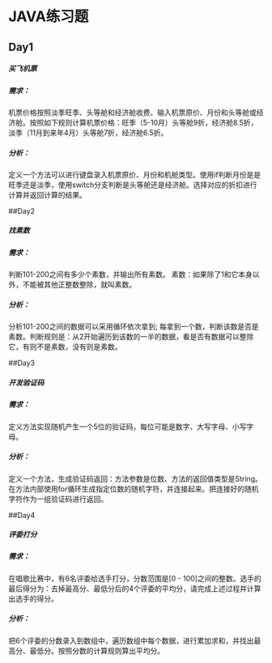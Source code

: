 # JAVA练习题

## Day1

##### 买飞机票

##### 需求：

机票价格按照淡季旺季、头等舱和经济舱收费、输入机票原价、月份和头等舱或经济舱。按照如下规则计算机票价格：旺季（5-10月）头等舱9折，经济舱8.5折，淡季（11月到来年4月）头等舱7折，经济舱6.5折。

##### 分析：

定义一个方法可以进行键盘录入机票原价、月份和机舱类型。使用if判断月份是是旺季还是淡季，使用switch分支判断是头等舱还是经济舱。选择对应的折扣进行计算并返回计算的结果。

##Day2

##### 找素数

##### 需求：

判断101-200之间有多少个素数，并输出所有素数。
素数：如果除了1和它本身以外，不能被其他正整数整除，就叫素数。

##### 分析：

分析101-200之间的数据可以采用循环依次拿到; 每拿到一个数，判断该数是否是素数。判断规则是：从2开始遍历到该数的一半的数据，看是否有数据可以整除它，有则不是素数，没有则是素数。

##Day3

##### 开发验证码

##### 需求：

定义方法实现随机产生一个5位的验证码，每位可能是数字、大写字母、小写字母。

##### 分析：

定义一个方法，生成验证码返回：方法参数是位数、方法的返回值类型是String。在方法内部使用for循环生成指定位数的随机字符，并连接起来。把连接好的随机字符作为一组验证码进行返回。

##Day4

##### 评委打分

##### 需求：

在唱歌比赛中，有6名评委给选手打分，分数范围是[0 - 100]之间的整数。选手的最后得分为：去掉最高分、最低分后的4个评委的平均分，请完成上述过程并计算出选手的得分。
##### 分析：

把6个评委的分数录入到数组中，遍历数组中每个数据，进行累加求和，并找出最高分、最低分。按照分数的计算规则算出平均分。
